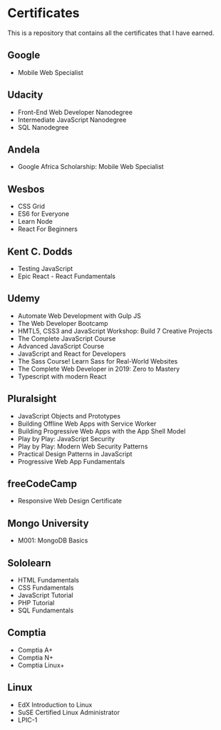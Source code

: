# Certificates

This is a repository that contains all the certificates that I have earned.

## Google

* Mobile Web Specialist

## Udacity

* Front-End Web Developer Nanodegree
* Intermediate JavaScript Nanodegree
* SQL Nanodegree

## Andela

* Google Africa Scholarship: Mobile Web Specialist

## Wesbos

* CSS Grid
* ES6 for Everyone
* Learn Node
* React For Beginners

## Kent C. Dodds

* Testing JavaScript
* Epic React - React Fundamentals

## Udemy

* Automate Web Development with Gulp JS
* The Web Developer Bootcamp
* HMTL5, CSS3 and JavaScript Workshop: Build 7 Creative Projects
* The Complete JavaScript Course
* Advanced JavaScript Course
* JavaScript and React for Developers
* The Sass Course! Learn Sass for Real-World Websites
* The Complete Web Developer in 2019: Zero to Mastery
* Typescript with modern React

## Pluralsight

* JavaScript Objects and Prototypes
* Building Offline Web Apps with Service Worker
* Building Progressive Web Apps with the App Shell Model
* Play by Play: JavaScript Security
* Play by Play: Modern Web Security Patterns
* Practical Design Patterns in JavaScript
* Progressive Web App Fundamentals

## freeCodeCamp

* Responsive Web Design Certificate

## Mongo University

* M001: MongoDB Basics

## Sololearn

* HTML Fundamentals
* CSS Fundamentals
* JavaScript Tutorial
* PHP Tutorial
* SQL Fundamentals

## Comptia

* Comptia A+
* Comptia N+
* Comptia Linux+

## Linux

* EdX Introduction to Linux
* SuSE Certified Linux Administrator
* LPIC-1
